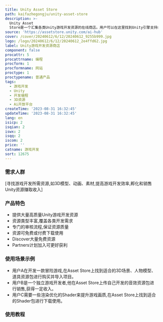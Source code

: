 ```yaml
---
title: Unity Asset Store
path: kaifazhegongju/unity-asset-store
description: >-
  Unity Asset
  Store是一个汇集各类Unity游戏开发资源的在线商店。用户可以在这里找到Unity引擎支持的各类高质量资源,包括3D模型、动画、音效、代码插件、Shader等。资源经过Unity审核,质量有保证。用户可以免费或付费下载使用。资源类型丰富,覆盖各类游戏开发需求。使用资源市场可以大大提升游戏开发效率。
source: 'https://assetstore.unity.com/ai-hub'
cover: /cover/20240612/6/12/20240612_9255b999.jpg
logo: /logo/20240612/6/12/20240612_2e4ffd62.jpg
label: Unity游戏开发资源商店
component: false
procattr: 5
procattrname: 编程
procform: 1
procformname: 网站
proctype: 1
proctypename: 普通产品
tags:
  - 游戏开发
  - Unity
  - 开发编程
  - 3D资源
  - Ai开放平台
createTime: '2023-08-31 16:32:45'
updateTime: '2023-08-31 16:32:45'
lang: en
isicp: 2
isqian: 2
iswx: 2
isqq: 2
iscom: 2
price: ''
catname: 游戏开发
sort: 12675
---
```




### 需求人群
[寻找游戏开发所需资源,如3D模型、动画、素材,提高游戏开发效率,孵化和销售Unity资源赚取收入]

### 产品特色
- 提供大量高质量Unity游戏开发资源
- 资源类型丰富,覆盖各类开发需求
- 专门的审核流程,保证资源质量
- 资源可免费或付费下载使用
- Discover大量免费资源
- Partners计划加入可更好获利

### 使用场景示例
- 用户A在开发一款冒险游戏,在Asset Store上找到适合的3D场景、人物模型、道具资源包进行购买并导入项目。
- 用户B是一个独立游戏开发者,他在Asset Store上传自己开发的音效资源包进行销售,获得一定收入。
- 用户C需要一些渲染优化的Shader来提升游戏画质,在Asset Store上找到适合的Shader包进行下载使用。

### 使用教程


  
